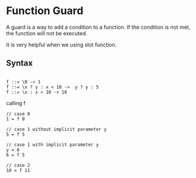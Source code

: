 # Function Guard


A guard is a way to add a condition to a function. If the condition is not met, the function will not be executed.

It is very helpful when we using slot function.


## Syntax

```sap

f ::= \0 -> 1
f ::= \x ? y : x < 10 ->  y ? y : 5
f ::= \x : x > 10 -> 10

```

calling f

```sap
// case 0
1 = f 0

// case 1 without implicit parameter y
5 = f 5

// case 1 with implicit parameter y
y = 6
6 = f 5

// case 2
10 = f 11
```